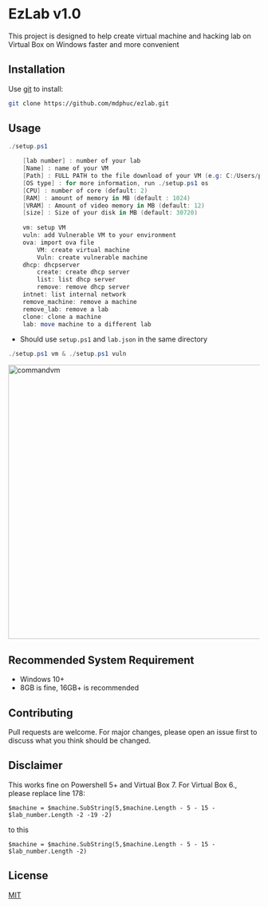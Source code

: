 # EzLab v1.0
This project is designed to help create virtual machine and hacking lab on Virtual Box on Windows faster and more convenient
## Installation 
Use [git]("https://git-scm.com/") to install:
```bash
git clone https://github.com/mdphuc/ezlab.git
```
## Usage
```powershell
./setup.ps1

    [lab number] : number of your lab
    [Name] : name of your VM
    [Path] : FULL PATH to the file download of your VM (e.g: C:/Users/path/to/your/<VM file>) (iso file)
    [OS type] : for more information, run ./setup.ps1 os
    [CPU] : number of core (default: 2)
    [RAM] : amount of memory in MB (default : 1024)
    [VRAM] : Amount of video memory in MB (default: 12) 
    [size] : Size of your disk in MB (default: 30720)
    
    vm: setup VM
    vuln: add Vulnerable VM to your environment
    ova: import ova file
        VM: create virtual machine
        Vuln: create vulnerable machine
    dhcp: dhcpserver
        create: create dhcp server
        list: list dhcp server
        remove: remove dhcp server
    intnet: list internal network
    remove_machine: remove a machine
    remove_lab: remove a lab
    clone: clone a machine
    lab: move machine to a different lab
```
- Should use ```setup.ps1``` and ```lab.json``` in the same directory
```powershell
./setup.ps1 vm & ./setup.ps1 vuln
```
<img width="550" alt="commandvm" src="https://github.com/mdphuc/hacklab/assets/41264640/5cf68ab6-c555-4c98-811d-9a31e207b4f0">

## Recommended System Requirement
- Windows 10+
- 8GB is fine, 16GB+ is recommended

## Contributing
Pull requests are welcome. For major changes, please open an issue first to discuss what you think should be changed.

## Disclaimer
This works fine on Powershell 5+ and Virtual Box 7.
For Virtual Box 6., please replace line 178:
```
$machine = $machine.SubString(5,$machine.Length - 5 - 15 - $lab_number.Length -2 -19 -2)
```
to this 
```
$machine = $machine.SubString(5,$machine.Length - 5 - 15 - $lab_number.Length -2)
```

## License
[MIT](https://choosealicense.com/licenses/mit/)
